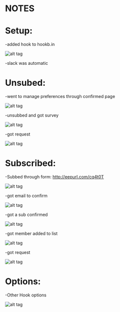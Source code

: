 # NOTES
# Setup:
-added hook to hookb.in 

![alt tag](https://raw.githubusercontent.com/NoahCristino/zulip-gci/master/webhook-integrations/mailchimp/hooks.PNG)

-slack was automatic
# Unsubed:
-went to manage preferences through confirmed page 

![alt tag](https://raw.githubusercontent.com/NoahCristino/zulip-gci/master/webhook-integrations/mailchimp/manage.PNG)

-unsubbed and got survey 

![alt tag](https://raw.githubusercontent.com/NoahCristino/zulip-gci/master/webhook-integrations/mailchimp/survey.PNG)

-got request 

![alt tag](https://raw.githubusercontent.com/NoahCristino/zulip-gci/master/webhook-integrations/mailchimp/UNSUBBED.PNG)
# Subscribed:

-Subbed through form: http://eepurl.com/cq4t0T 

![alt tag](https://raw.githubusercontent.com/NoahCristino/zulip-gci/master/webhook-integrations/mailchimp/1.PNG)

-got email to confirm 

![alt tag](https://raw.githubusercontent.com/NoahCristino/zulip-gci/master/webhook-integrations/mailchimp/2.PNG)

-got a sub confirmed 

![alt tag](https://raw.githubusercontent.com/NoahCristino/zulip-gci/master/webhook-integrations/mailchimp/subconfirm.PNG)

-got member added to list 

![alt tag](https://raw.githubusercontent.com/NoahCristino/zulip-gci/master/webhook-integrations/mailchimp/4.PNG)

-got request 

![alt tag](https://raw.githubusercontent.com/NoahCristino/zulip-gci/master/webhook-integrations/mailchimp/subbed.PNG)
# Options:
-Other Hook options 

![alt tag](https://raw.githubusercontent.com/NoahCristino/zulip-gci/master/webhook-integrations/mailchimp/options.jpg)
